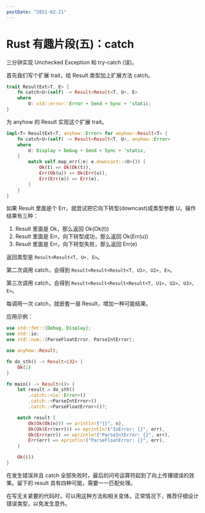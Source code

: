 ```yaml
---
postDate: "2021-02-21"
---
```


# Rust 有趣片段(五)：catch

三分钟实现 Unchecked Exception 和 try-catch (误)。

首先我们写个扩展 trait，给 Result 类型加上扩展方法 catch。

```rust
trait ResultExt<T, E> {
    fn catch<U>(self) -> Result<Result<T, U>, E>
    where
        U: std::error::Error + Send + Sync + 'static;
}
```

为 anyhow 的 Result 实现这个扩展 trait。

```rust
impl<T> ResultExt<T, anyhow::Error> for anyhow::Result<T> {
    fn catch<U>(self) -> Result<Result<T, U>, anyhow::Error>
    where
        U: Display + Debug + Send + Sync + 'static,
    {
        match self.map_err(|e| e.downcast::<U>()) {
            Ok(t) => Ok(Ok(t)),
            Err(Ok(u)) => Ok(Err(u)),
            Err(Err(e)) => Err(e),
        }
    }
}
```

如果 Result 里面是个 Err，就尝试把它向下转型(downcast)成类型参数 U。操作结果有三种：

1. Result 里面是 Ok，那么返回 Ok(Ok(t))
2. Result 里面是 Err，向下转型成功，那么返回 Ok(Err(u))
3. Result 里面是 Err，向下转型失败，那么返回 Err(e)

返回类型是 `Result<Result<T, U>, E>`。

第二次调用 catch，会得到 `Result<Result<Result<T, U1>, U2>, E>`。

第三次调用 catch，会得到 `Result<Result<Result<Result<T, U1>, U2>, U3>, E>`。

每调用一次 catch，就嵌套一层 Result，增加一种可能结果。

应用示例：

```rust
use std::fmt::{Debug, Display};
use std::io;
use std::num::{ParseFloatError, ParseIntError};

use anyhow::Result;

fn do_sth() -> Result<i32> {
    Ok(1)
}

fn main() -> Result<()> {
    let result = do_sth()
        .catch::<io::Error>()
        .catch::<ParseIntError>()
        .catch::<ParseFloatError>()?;

    match result {
        Ok(Ok(Ok(n))) => println!("{}", n),
        Ok(Ok(Err(err))) => eprintln!("IoError: {}", err),
        Ok(Err(err)) => eprintln!("ParseIntError: {}", err),
        Err(err) => eprintln!("ParseFloatError: {}", err),
    }

    Ok(())
}
```

在发生错误并且 catch 全部失败时，最后的问号运算符起到了向上传播错误的效果。留下的 result 具有四种可能，需要一一匹配处理。

在写无关紧要的代码时，可以用这种方法和相关变体。正常情况下，推荐仔细设计错误类型，以免发生意外。
